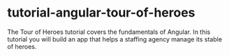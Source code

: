 # tutorial-angular-tour-of-heroes
The Tour of Heroes tutorial covers the fundamentals of Angular. In this tutorial you will build an app that helps a staffing agency manage its stable of heroes.
